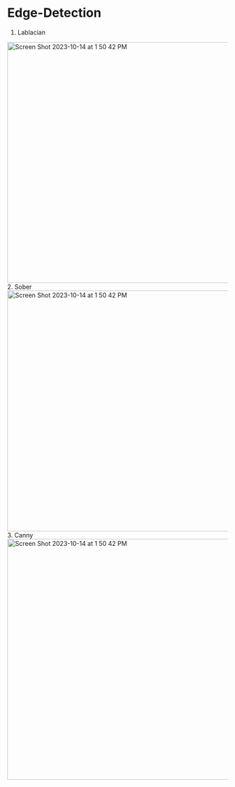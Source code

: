 # Edge-Detection
1. Lablacian
<img width="550" alt="Screen Shot 2023-10-14 at 1 50 42 PM" src="https://github.com/sarehsoltani/Edge-Detection/assets/23232055/8c1b82c6-ac31-4087-834e-378786f1ecdb">
2. Sober
<img width="550" alt="Screen Shot 2023-10-14 at 1 50 42 PM" src="https://github.com/sarehsoltani/Edge-Detection/assets/23232055/58851322-3711-4a39-82a9-f4263a012333">
3. Canny
<img width="550" alt="Screen Shot 2023-10-14 at 1 50 42 PM" src="https://github.com/sarehsoltani/Edge-Detection/assets/23232055/e09fddb1-5768-46ea-9e1d-25fac195d6a9">